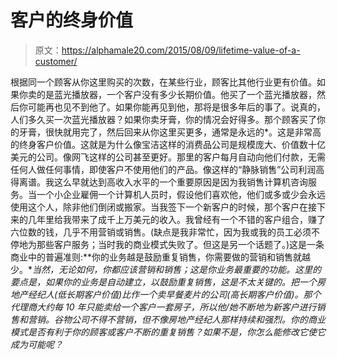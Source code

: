 # 客户的终身价值

> 原文：<https://alphamale20.com/2015/08/09/lifetime-value-of-a-customer/>

根据同一个顾客从你这里购买的次数，在某些行业，顾客比其他行业更有价值。如果你卖的是蓝光播放器，一个客户没有多少长期价值。他买了一个蓝光播放器，然后你可能再也见不到他了。如果你能再见到他，那将是很多年后的事了。说真的，人们多久买一次蓝光播放器？如果你卖牙膏，你的情况会好得多。那个顾客买了你的牙膏，很快就用完了，然后回来从你这里买更多，通常是永远的*。这是非常高的终身客户价值。这就是为什么像宝洁这样的消费品公司是规模庞大、价值数十亿美元的公司。像网飞这样的公司甚至更好。那里的客户每月自动向他们付款，无需任何人做任何事情，即使客户不使用他们的产品。像这样的“静脉销售”公司利润高得离谱。我这么早就达到高收入水平的一个重要原因是因为我销售计算机咨询服务。当一个小企业雇佣一个计算机人员时，假设他们喜欢他，他们或多或少会永远使用这个人，除非他们倒闭或搬家。当我签下一个新客户的时候，那个客户在接下来的几年里给我带来了成千上万美元的收入。我曾经有一个不错的客户组合，赚了六位数的钱，几乎不用营销或销售。(缺点是我非常忙，因为我或我的员工必须不停地为那些客户服务；当时我的商业模式失败了。但这是另一个话题了。)这是一条商业中的普遍准则:**你的业务越是鼓励重复销售，你需要做的营销和销售就越少。**当然，无论如何，你都应该营销和销售；这是你业务最重要的功能。这里的要点是，如果你的业务是自动建立，以鼓励重复销售，这是不太关键的。把一个房地产经纪人(低长期客户价值)比作一个卖早餐麦片的公司(高长期客户价值)。那个代理商大约每 10 年只能卖给一个客户一套房子，所以他/她不断地为新客户进行销售和营销。谷物公司不得不营销，但不像房地产经纪人那样持续和强烈。你的商业模式是否有利于你的顾客或客户不断的重复销售？如果不是，你怎么能修改它使它成为可能呢？*